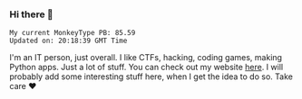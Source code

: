 ### Hi there 👋
<!-- PB START -->
```
My current MonkeyType PB: 85.59
Updated on: 20:18:39 GMT Time
```
<!-- PB END -->
I'm an IT person, just overall. I like CTFs, hacking, coding games, making Python apps. Just a lot of stuff.
You can check out my website [here](https://skill3472.github.io/).
I will probably add some interesting stuff here, when I get the idea to do so. Take care ❤️
